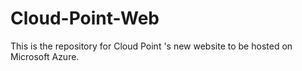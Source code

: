 # Cloud-Point-Web
This is the repository for Cloud Point 's new website to be hosted on Microsoft Azure.
